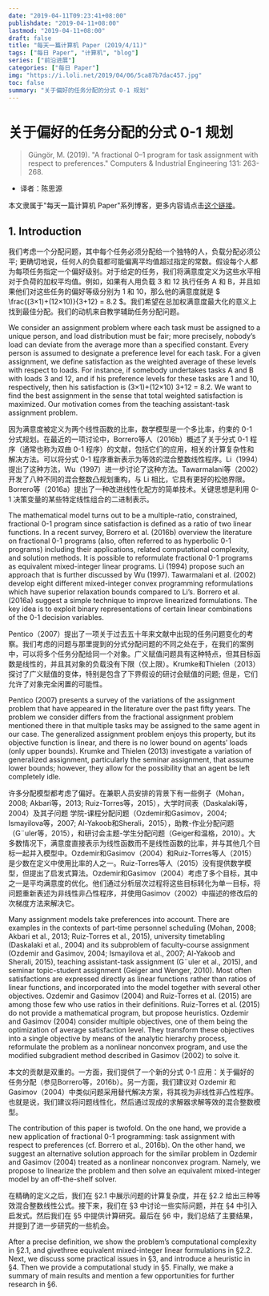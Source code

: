 ```yaml
---
date: "2019-04-11T09:23:41+08:00"
publishdate: "2019-04-11+08:00"
lastmod: "2019-04-11+08:00"
draft: false
title: "每天一篇计算机 Paper (2019/4/11)"
tags: ["每日 Paper", "计算机", "blog"]
series: ["前沿进展"]
categories: ["每日 Paper"]
img: "https://i.loli.net/2019/04/06/5ca87b7dac457.jpg"
toc: false
summary: "关于偏好的任务分配的分式 0-1 规划"
---
```


# 关于偏好的任务分配的分式 0-1 规划

>Güngör, M. (2019). "A fractional 0–1 program for task assignment with respect to preferences." Computers & Industrial Engineering 131: 263-268.
- 译者：陈思源

本文隶属于"每天一篇计算机 Paper"系列博客，更多内容请点击[这个链接](https://seuite.github.io/tags/%E6%AF%8F%E6%97%A5-Paper/)。

## 1. Introduction

我们考虑一个分配问题，其中每个任务必须分配给一个独特的人，负载分配必须公平; 更确切地说，任何人的负载都可能偏离平均值超过指定的常数。假设每个人都为每项任务指定一个偏好级别。对于给定的任务，我们将满意度定义为这些水平相对于负荷的加权平均值。例如，如果有人用负载 3 和 12 执行任务 A 和 B，并且如果他们对这些任务的偏好等级分别为 1 和 10，那么他的满意度就是 $ \frac{(3×1)+(12×10)}{3+12} = 8.2 $。我们希望在总加权满意度最大化的意义上找到最佳分配。我们的动机来自教学辅助任务分配问题。

We consider an assignment problem where each task must be assigned to a unique person, and load distribution must be fair; more precisely, nobody’s load can deviate from the average more than a specified constant. Every person is assumed to designate a preference level for each task. For a given assignment, we define satisfaction as the weighted average of these levels with respect to loads. For instance, if somebody undertakes tasks A and B with loads 3 and 12, and if his preference levels for these tasks are 1 and 10, respectively, then his satisfaction is (3×1)+(12×10) 3+12 = 8.2. We want to find the best assignment in the sense that total weighted satisfaction is maximized. Our motivation comes from the teaching assistant-task assignment problem. 

因为满意度被定义为两个线性函数的比率，数学模型是一个多比率，约束的 0-1 分式规划。在最近的一项讨论中，Borrero等人（2016b）概述了关于分式 0-1 程序（通常也称为双曲 0-1 程序）的文献，包括它们的应用，相关的计算复杂性和解决方法。可以将分式 0-1 程序重新表示为等效的混合整数线性程序。Li（1994）提出了这种方法，Wu（1997）进一步讨论了这种方法。Tawarmalani等（2002）开发了八种不同的混合整数凸规划重构，与 Li 相比，它具有更好的松弛界限。Borrero等（2016a）提出了一种改进线性化配方的简单技术。关键思想是利用 0-1 决策变量的某些特定线性组合的二进制表示。

The mathematical model turns out to be a multiple-ratio, constrained, fractional 0-1 program since satisfaction is defined as a ratio of two linear functions. In a recent survey, Borrero et al. (2016b) overview the literature on fractional 0-1 programs (also, often referred to as hyperbolic 0-1 programs) including their applications, related computational complexity, and solution methods. It is possible to reformulate fractional 0-1 programs as equivalent mixed-integer linear programs. Li (1994) propose such an approach that is further discussed by Wu (1997). Tawarmalani et al. (2002) develop eight different mixed-integer convex programming reformulations which have superior relaxation bounds compared to Li’s. Borrero et al. (2016a) suggest a simple technique to improve linearized formulations. The key idea is to exploit binary representations of certain linear combinations of the 0-1 decision variables. 

Pentico（2007）提出了一项关于过去五十年来文献中出现的任务问题变化的考察。我们考虑的问题与那里提到的分式分配问题的不同之处在于，在我们的案例中，可以将多个任务分配给同一个对象。广义赋值问题具有这种特点，但其目标函数是线性的，并且其对象的负载没有下限（仅上限）。Krumke和Thielen（2013）探讨了广义赋值的变体，特别是包含了下界假设的研讨会赋值的问题; 但是，它们允许了对象完全闲置的可能性。

Pentico (2007) presents a survey of the variations of the assignment problem that have appeared in the literature over the past fifty years. The problem we consider differs from the fractional assignment problem mentioned there in that multiple tasks may be assigned to the same agent in our case. The generalized assignment problem enjoys this property, but its objective function is linear, and there is no lower bound on agents’ loads (only upper bounds). Krumke and Thielen (2013) investigate a variation of generalized assignment, particularly the seminar assignment, that assume lower bounds; however, they allow for the possibility that an agent be left completely idle. 

许多分配模型都考虑了偏好。在兼职人员安排的背景下有一些例子（Mohan，2008; Akbari等，2013; Ruiz-Torres等，2015），大学时间表（Daskalaki等，2004）及其子问题 学院-课程分配问题（Ozdemir和Gasimov，2004; Ismayilova等，2007; Al-Yakoob和Sherali，2015），助教-作业分配问题（G¨uler等，2015），和研讨会主题-学生分配问题（Geiger和温格，2010）。大多数情况下，满意度直接表示为线性函数而不是线性函数的比率，并与其他几个目标一起并入模型中。Ozdemir和Gasimov（2004）和Ruiz-Torres等人（2015）是少数在定义中使用比率的人之一。Ruiz-Torres等人（2015）没有提供数学模型，但提出了启发式算法。Ozdemir和Gasimov（2004）考虑了多个目标，其中之一是平均满意度的优化。他们通过分析层次过程将这些目标转化为单一目标，将问题重新表述为非线性非凸性程序，并使用Gasimov（2002）中描述的修改后的次梯度方法来解决它。

Many assignment models take preferences into account. There are examples in the contexts of part-time personnel scheduling (Mohan, 2008; Akbari et al., 2013; Ruiz-Torres et al., 2015), university timetabling (Daskalaki et al., 2004) and its subproblem of faculty-course assignment (Ozdemir and Gasimov, 2004; Ismayilova et al., 2007; Al-Yakoob and Sherali, 2015), teaching assistant-task assignment (G¨uler et al., 2015), and seminar topic-student assignment (Geiger and Wenger, 2010). Most often satisfactions are expressed directly as linear functions rather than ratios of linear functions, and incorporated into the model together with several other objectives. Ozdemir and Gasimov (2004) and Ruiz-Torres et al. (2015) are among those few who use ratios in their definitions. Ruiz-Torres et al. (2015) do not provide a mathematical program, but propose heuristics. Ozdemir and Gasimov (2004) consider multiple objectives, one of them being the optimization of average satisfaction level. They transform these objectives into a single objective by means of the analytic hierarchy process, reformulate the problem as a nonlinear nonconvex program, and use the modified subgradient method described in Gasimov (2002) to solve it. 

本文的贡献是双重的。一方面，我们提供了一个新的分式 0-1 应用：关于偏好的任务分配（参见Borrero等，2016b）。另一方面，我们建议对 Ozdemir 和 Gasimov（2004）中类似问题采用替代解决方案，将其视为非线性非凸性程序。也就是说，我们建议将问题线性化，然后通过现成的求解器求解等效的混合整数模型。

The contribution of this paper is twofold. On the one hand, we provide a new application of fractional 0-1 programming: task assignment with respect to preferences (cf. Borrero et al., 2016b). On the other hand, we suggest an alternative solution approach for the similar problem in Ozdemir and Gasimov (2004) treated as a nonlinear nonconvex program. Namely, we propose to linearize the problem and then solve an equivalent mixed-integer model by an off-the-shelf solver. 

在精确的定义之后，我们在 §2.1 中展示问题的计算复杂度，并在 §2.2 给出三种等效混合整数线性公式。接下来，我们在 §3 中讨论一些实际问题，并在 §4 中引入启发式。然后我们在 §5 中提供计算研究。最后在 §6 中，我们总结了主要结果，并提到了进一步研究的一些机会。

After a precise definition, we show the problem’s computational complexity in §2.1, and givethree equivalent mixed-integer linear formulations in §2.2. Next, we discuss some practical issues in §3, and introduce a heuristic in §4. Then we provide a computational study in §5. Finally, we make a summary of main results and mention a few opportunities for further research in §6.